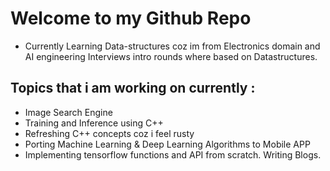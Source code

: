 # Welcome to my Github Repo

- Currently Learning Data-structures coz im from Electronics domain and AI engineering Interviews intro rounds where based on Datastructures. 

## Topics that i am working on currently : 
 
- Image Search Engine
- Training and Inference using C++
- Refreshing C++ concepts coz i feel rusty 
- Porting Machine Learning & Deep Learning Algorithms to Mobile APP
- Implementing tensorflow functions and API from scratch. Writing Blogs. 
